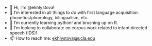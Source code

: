 - 👋 Hi, I’m @ekhlystova!
- 👀 I’m interested in all things to do with first language acquisition: phonetics/phonology, bilingualism, etc.
- 🌱 I’m currently learning python! and brushing up on R. 
- 💞️ I’m looking to collaborate on corpus work related to infant directed speech (IDS)!
- 📫 How to reach me: ekhlystova@ucla.edu

<!---
ekhlystova/ekhlystova is a ✨ special ✨ repository because its `README.md` (this file) appears on your GitHub profile.
You can click the Preview link to take a look at your changes.
--->
